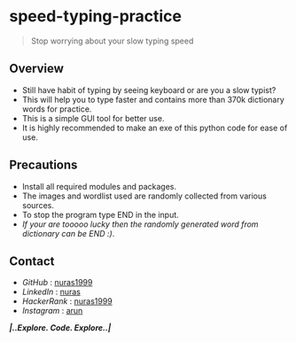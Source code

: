 # speed-typing-practice
> Stop worrying about your slow typing speed
## Overview
- Still have habit of typing by seeing keyboard or are you a slow typist?
- This will help you to type faster and contains more than 370k dictionary words for practice.
- This is a simple GUI tool for better use.
- It is highly recommended to make an exe of this python code for ease of use.

## Precautions
* Install all required modules and packages.
* The images and wordlist used are randomly collected from various sources.
* To stop the program type END in the input.
* _If your are tooooo lucky then the randomly generated word from dictionary can be END :)_.

## Contact
* _GitHub_ : [nuras1999](https://www.github.com/nuras1999)
* _LinkedIn_ : [nuras](https://www.linkedin.com/in/nuras)
* _HackerRank_ : [nuras1999](https://www.hackerrank.com/nuras1999)
* _Instagram_ : [arun](https://www.instagram.com/arun___.___)

**_|..Explore. Code. Explore..|_**


